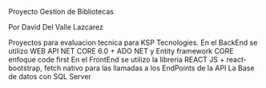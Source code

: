 Proyecto Gestion de Bibliotecas

Por David Del Valle Lazcarez

Proyectos para evaluacion tecnica para KSP Tecnologies.
En el BackEnd se utilizo WEB API NET CORE 6.0 + ADO NET y Entity framework CORE enfoque code first
En el FrontEnd se utilizo la libreria REACT JS + react-bootstrap, fetch nativo para las llamadas a los EndPoints de la API 
La Base de datos con SQL Server
